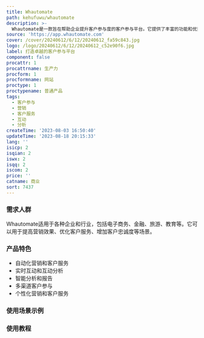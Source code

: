 ```yaml
---
title: Whautomate
path: kehufuwu/whautomate
description: >-
  Whautomate是一款旨在帮助企业提升客户参与度的客户参与平台。它提供了丰富的功能和优势，包括自动化的营销和客户服务、实时互动、智能分析和报告等。产品定价灵活多样，适合不同规模的企业使用。Whautomate定位于帮助企业提高客户参与度，提升用户体验，增加销售和忠诚度。
source: 'https://app.whautomate.com'
cover: /cover/20240612/6/12/20240612_fa59c843.jpg
logo: /logo/20240612/6/12/20240612_c52e90f6.jpg
label: 打造卓越的客户参与平台
component: false
procattr: 1
procattrname: 生产力
procform: 1
procformname: 网站
proctype: 1
proctypename: 普通产品
tags:
  - 客户参与
  - 营销
  - 客户服务
  - 互动
  - 分析
createTime: '2023-08-03 16:50:40'
updateTime: '2023-08-18 20:15:33'
lang: ''
isicp: 2
isqian: 2
iswx: 2
isqq: 2
iscom: 2
price: ''
catname: 商业
sort: 7437
---
```




### 需求人群
Whautomate适用于各种企业和行业，包括电子商务、金融、旅游、教育等。它可以用于提高营销效果、优化客户服务、增加客户忠诚度等场景。

### 产品特色
- 自动化营销和客户服务
- 实时互动和互动分析
- 智能分析和报告
- 多渠道客户参与
- 个性化营销和客户服务

### 使用场景示例


### 使用教程


  
